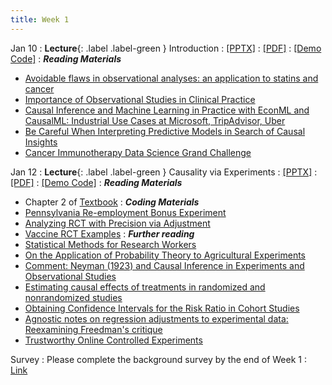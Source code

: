 ```yaml
---
title: Week 1
---
```


Jan 10
: **Lecture**{: .label .label-green } Introduction
  : [[PPTX]](https://github.com/stanford-msande228/winter23/raw/main/MSANDE228_Introduction.pptx)
  : [[PDF]](https://github.com/stanford-msande228/winter23/raw/main/MSANDE228_Introduction.pdf)
  : [[Demo Code]](https://github.com/stanford-msande228/winter23/blob/main/Lecture1-Demo.ipynb)
: ***Reading Materials***
- [Avoidable flaws in observational analyses: an application to statins and cancer](https://www.nature.com/articles/s41591-019-0597-x)
- [Importance of Observational Studies in Clinical Practice](https://reader.elsevier.com/reader/sd/pii/S0149291807001841?token=0B979B919B9985F0848EEBBC480973DE11B3C4C25792D181F5E150D0D1273372545994BBB41517CFD41E029ABDFFEC25&originRegion=us-east-1&originCreation=20230110025926)
- [Causal Inference and Machine Learning in Practice with EconML and CausalML: Industrial Use Cases at Microsoft, TripAdvisor, Uber](https://causal-machine-learning.github.io/kdd2021-tutorial/)
- [Be Careful When Interpreting Predictive Models in Search of Causal Insights](https://towardsdatascience.com/be-careful-when-interpreting-predictive-models-in-search-of-causal-insights-e68626e664b6)
- [Cancer Immunotherapy Data Science Grand Challenge](https://www.topcoder.com/challenges/0494170d-3136-4139-89e0-6c1b009c66a2)

Jan 12
: **Lecture**{: .label .label-green } Causality via Experiments
  : [[PPTX]](https://github.com/stanford-msande228/winter23/raw/main/MSANDE228_Lecture2_Causality_via_Experiments.pptx)
  : [[PDF]](https://github.com/stanford-msande228/winter23/raw/main/MSANDE228_Lecture2_Causality_via_Experiments.pdf)
  : [[Demo Code]](https://github.com/stanford-msande228/winter23/blob/main/Lecture2-Demo.ipynb)
: ***Reading Materials***
- Chapter 2 of [Textbook](https://canvas.stanford.edu/courses/168439/files/10880360?wrap=1)
: ***Coding Materials***
- [Pennsylvania Re-employment Bonus Experiment](https://github.com/CausalAIBook/MetricsMLNotebooks/blob/main/CM1/rct_penn.ipynb)
- [Analyzing RCT with Precision via Adjustment](https://github.com/CausalAIBook/MetricsMLNotebooks/blob/main/CM1/rct_simulation.ipynb)
- [Vaccine RCT Examples](https://github.com/CausalAIBook/MetricsMLNotebooks/blob/main/CM1/rct_vaccines.ipynb)
: ***Further reading***
- [Statistical Methods for Research Workers](https://link.springer.com/chapter/10.1007/978-1-4612-4380-9_6)
- [On the Application of Probability Theory to Agricultural Experiments](https://www.jstor.org/stable/2245382)
- [Comment: Neyman (1923) and Causal Inference in Experiments and Observational Studies](https://www.jstor.org/stable/2245383)
- [Estimating causal effects of treatments in randomized and nonrandomized studies](http://www.fsb.muohio.edu/lij14/420_paper_Rubin74.pdf)
- [Obtaining Confidence Intervals for the Risk Ratio in Cohort Studies](https://www.jstor.org/stable/pdf/2530610.pdf)
- [Agnostic notes on regression adjustments to experimental data: Reexamining Freedman's critique](https://arxiv.org/abs/1208.2301)
- [Trustworthy Online Controlled Experiments](https://experimentguide.com/)

Survey
: Please complete the background survey by the end of Week 1
  : [Link](https://forms.gle/s3SCNWmsYYayhbtN9)
